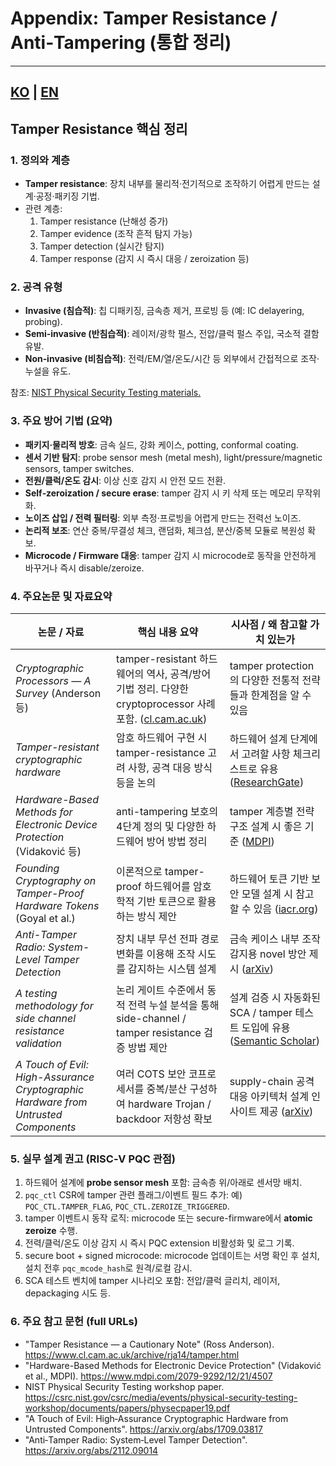 # Appendix: Tamper Resistance / Anti‑Tampering (통합 정리)

---
[KO](tamper_appendix_KR.md) | [EN](tamper_appendix_EN.md) 
---

## Tamper Resistance 핵심 정리

### 1. 정의와 계층
- **Tamper resistance**: 장치 내부를 물리적·전기적으로 조작하기 어렵게 만드는 설계·공정·패키징 기법.  
- 관련 계층:
  1. Tamper resistance (난해성 증가)
  2. Tamper evidence (조작 흔적 탐지 가능)
  3. Tamper detection (실시간 탐지)
  4. Tamper response (감지 시 즉시 대응 / zeroization 등)

### 2. 공격 유형
- **Invasive (침습적)**: 칩 디패키징, 금속층 제거, 프로빙 등 (예: IC delayering, probing).  
- **Semi‑invasive (반침습적)**: 레이저/광학 펄스, 전압/클럭 펄스 주입, 국소적 결함 유발.  
- **Non‑invasive (비침습적)**: 전력/EM/열/온도/시간 등 외부에서 간접적으로 조작·누설을 유도.

참조: [NIST Physical Security Testing materials.](https://csrc.nist.gov/csrc/media/events/physical-security-testing-workshop/documents/papers/physecpaper19.pdf)

### 3. 주요 방어 기법 (요약)
- **패키지·물리적 방호**: 금속 실드, 강화 케이스, potting, conformal coating.  
- **센서 기반 탐지**: probe sensor mesh (metal mesh), light/pressure/magnetic sensors, tamper switches.  
- **전원/클럭/온도 감시**: 이상 신호 감지 시 안전 모드 전환.  
- **Self‑zeroization / secure erase**: tamper 감지 시 키 삭제 또는 메모리 무작위화.  
- **노이즈 삽입 / 전력 필터링**: 외부 측정·프로빙을 어렵게 만드는 전력선 노이즈.  
- **논리적 보조**: 연산 중복/무결성 체크, 랜덤화, 체크섬, 분산/중복 모듈로 복원성 확보.  
- **Microcode / Firmware 대응**: tamper 감지 시 microcode로 동작을 안전하게 바꾸거나 즉시 disable/zeroize.

### 4. 주요논문 및 자료요약

| 논문 / 자료                                                                            | 핵심 내용 요약                                                                               | 시사점 / 왜 참고할 가치 있는가                                           |
| ---------------------------------------------------------------------------------- | -------------------------------------------------------------------------------------- | ------------------------------------------------------------ |
| *Cryptographic Processors — A Survey* (Anderson 등)                                 | tamper-resistant 하드웨어의 역사, 공격/방어 기법 정리. 다양한 cryptoprocessor 사례 포함. ([cl.cam.ac.uk][1]) | tamper protection의 다양한 전통적 전략들과 한계점을 알 수 있음                  |
| *Tamper-resistant cryptographic hardware*                                          | 암호 하드웨어 구현 시 tamper-resistance 고려 사항, 공격 대응 방식 등을 논의                                   | 하드웨어 설계 단계에서 고려할 사항 체크리스트로 유용 ([ResearchGate][2])            |
| *Hardware-Based Methods for Electronic Device Protection* (Vidaković 등)            | anti-tampering 보호의 4단계 정의 및 다양한 하드웨어 방어 방법 정리                                          | tamper 계층별 전략 구조 설계 시 좋은 기준 ([MDPI][3])                      |
| *Founding Cryptography on Tamper-Proof Hardware Tokens* (Goyal et al.)             | 이론적으로 tamper-proof 하드웨어를 암호학적 기반 토큰으로 활용하는 방식 제안                                       | 하드웨어 토큰 기반 보안 모델 설계 시 참고할 수 있음 ([iacr.org][4])               |
| *Anti-Tamper Radio: System-Level Tamper Detection*                                 | 장치 내부 무선 전파 경로 변화를 이용해 조작 시도를 감지하는 시스템 설계                                              | 금속 케이스 내부 조작 감지용 novel 방안 제시 ([arXiv][5])                    |
| *A testing methodology for side channel resistance validation*                     | 논리 게이트 수준에서 동적 전력 누설 분석을 통해 side-channel / tamper resistance 검증 방법 제안                  | 설계 검증 시 자동화된 SCA / tamper 테스트 도입에 유용 ([Semantic Scholar][6]) |
| *A Touch of Evil: High-Assurance Cryptographic Hardware from Untrusted Components* | 여러 COTS 보안 코프로세서를 중복/분산 구성하여 hardware Trojan / backdoor 저항성 확보                         | supply-chain 공격 대응 아키텍처 설계 인사이트 제공 ([arXiv][7])              |

[1]: https://www.cl.cam.ac.uk/techreports/UCAM-CL-TR-641.pdf "Cryptographic processors - a survey"
[2]: https://www.researchgate.net/publication/312873398_Tamper-resistant_cryptographic_hardware "(PDF) Tamper-resistant cryptographic hardware"
[3]: https://www.mdpi.com/2079-9292/12/21/4507 "Hardware-Based Methods for Electronic Device Protection ..."
[4]: https://www.iacr.org/archive/tcc2010/59780306/59780306.pdf "Founding Cryptography on Tamper-Proof Hardware Tokens"
[5]: https://arxiv.org/abs/2112.09014 "Anti-Tamper Radio: System-Level Tamper Detection for Computing Systems"
[6]: https://www.semanticscholar.org/paper/A-testing-methodology-for-side-%C2%AD-channel-resistance-Goodwill-Jun/97b6be2eaeebe1e13696e928e94f66b4c93719b8 "A testing methodology for side channel resistance validation"
[7]: https://arxiv.org/abs/1709.03817 "A Touch of Evil: High-Assurance Cryptographic Hardware from Untrusted Components"

### 5. 실무 설계 권고 (RISC‑V PQC 관점)
1. 하드웨어 설계에 **probe sensor mesh** 포함: 금속층 위/아래로 센서망 배치.  
2. `pqc_ctl` CSR에 tamper 관련 플래그/이벤트 필드 추가: 예) `PQC_CTL.TAMPER_FLAG`, `PQC_CTL.ZEROIZE_TRIGGERED`.  
3. tamper 이벤트시 동작 로직: microcode 또는 secure-firmware에서 **atomic zeroize** 수행.  
4. 전력/클럭/온도 이상 감지 시 즉시 PQC extension 비활성화 및 로그 기록.  
5. secure boot + signed microcode: microcode 업데이트는 서명 확인 후 설치, 설치 전후 `pqc_mcode_hash`로 원격/로컬 감시.  
6. SCA 테스트 벤치에 tamper 시나리오 포함: 전압/클럭 글리치, 레이저, depackaging 시도 등.

### 6. 주요 참고 문헌 (full URLs)
- "Tamper Resistance — a Cautionary Note" (Ross Anderson). https://www.cl.cam.ac.uk/archive/rja14/tamper.html
- "Hardware-Based Methods for Electronic Device Protection" (Vidaković et al., MDPI). https://www.mdpi.com/2079-9292/12/21/4507
- NIST Physical Security Testing workshop paper. https://csrc.nist.gov/csrc/media/events/physical-security-testing-workshop/documents/papers/physecpaper19.pdf
- "A Touch of Evil: High‑Assurance Cryptographic Hardware from Untrusted Components". https://arxiv.org/abs/1709.03817
- "Anti‑Tamper Radio: System‑Level Tamper Detection". https://arxiv.org/abs/2112.09014


